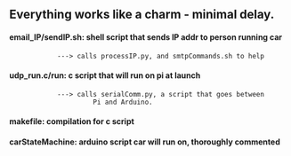 ##   Everything works like a charm - minimal delay.

####   email_IP/sendIP.sh: shell script that sends IP addr to person running car
				---> calls processIP.py, and smtpCommands.sh to help
####   udp_run.c/run: c script that will run on pi at launch
				---> calls serialComm.py, a script that goes between
						 Pi and Arduino.
####   makefile: compilation for c script
####   carStateMachine: arduino script car will run on, thoroughly commented
